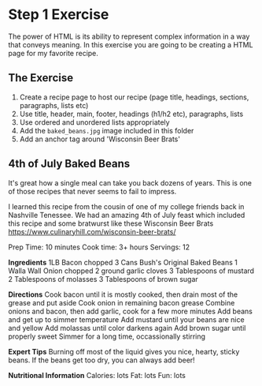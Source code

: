 # Step 1 Exercise

The power of HTML is its ability to represent complex information in a way that conveys meaning. In this exercise you are going to be creating a HTML page for my favorite recipe.

## The Exercise

1. Create a recipe page to host our recipe (page title, headings, sections, paragraphs, lists etc)
2. Use title, header, main, footer, headings (h1/h2 etc), paragraphs, lists
3. Use ordered and unordered lists appropriately
4. Add the `baked_beans.jpg` image included in this folder
5. Add an anchor tag around 'Wisconsin Beer Brats'

## 4th of July Baked Beans

It's great how a single meal can take you back dozens of years. This is one of those recipes that never seems to fail to impress.

I learned this recipe from the cousin of one of my college friends back in Nashville Tenessee. We had an amazing 4th of July feast which included this recipe and some bratwurst like these Wisconsin Beer Brats https://www.culinaryhill.com/wisconsin-beer-brats/

Prep Time: 10 minutes
Cook time: 3+ hours
Servings: 12

**Ingredients**
1LB Bacon chopped
3 Cans Bush's Original Baked Beans
1 Walla Wall Onion chopped
2 ground garlic cloves
3 Tablespoons of mustard
2 Tablespoons of molasses
3 Tablespoons of brown sugar

**Directions**
Cook bacon until it is mostly cooked, then drain most of the grease and put aside
Cook onion in remaining bacon grease
Combine onions and bacon, then add garlic, cook for a few more minutes
Add beans and get up to simmer temperature
Add mustard until your beans are nice and yellow
Add molassas until color darkens again
Add brown sugar until properly sweet
Simmer for a long time, occassionally stirring

**Expert Tips**
Burning off most of the liquid gives you nice, hearty, sticky beans.
If the beans get too dry, you can always add beer!

**Nutritional Information**
Calories: lots
Fat: lots
Fun: lots

